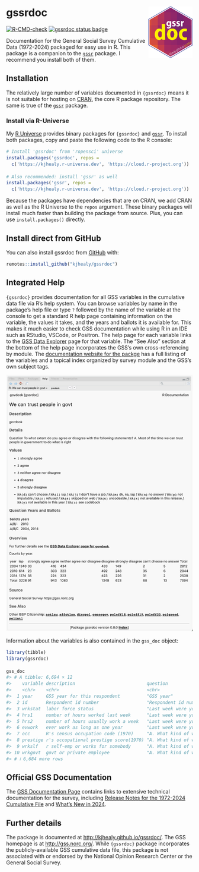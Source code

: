 
<!-- README.md is generated from README.Rmd. Please edit that file -->

# gssrdoc <img src="man/figures/gssrdoc.png" align="right" width="120" />

<!-- badges: start -->

[![R-CMD-check](https://github.com/kjhealy/gssrdoc/actions/workflows/R-CMD-check.yaml/badge.svg)](https://github.com/kjhealy/gssrdoc/actions/workflows/R-CMD-check.yaml)
[![gssrdoc status
badge](https://kjhealy.r-universe.dev/badges/gssrdoc)](https://kjhealy.r-universe.dev/gssrdoc)
<!-- badges: end -->

Documentation for the General Social Survey Cumulative Data (1972-2024)
packaged for easy use in R. This package is a companion to the
[`gssr`](https://kjhealy.github.io/gssr) package. I recommend you
install both of them.

## Installation

The relatively large number of variables documented in `{gssrdoc}` means
it is not suitable for hosting on [CRAN](https://cran.r-project.org/),
the core R package repository. The same is true of the
[`gssr`](https://kjhealy.github.io/gssr) package.

### Install via R-Universe

My [R Universe](https://kjhealy.r-universe.dev/) provides binary
packages for `{gssrdoc}` and [`gssr`](https://kjhealy.github.io/gssr).
To install both packages, copy and paste the following code to the R
console:

``` r
# Install 'gssrdoc' from 'ropensci' universe
install.packages('gssrdoc', repos =
  c('https://kjhealy.r-universe.dev', 'https://cloud.r-project.org'))

# Also recommended: install 'gssr' as well
install.packages('gssr', repos =
  c('https://kjhealy.r-universe.dev', 'https://cloud.r-project.org'))
```

Because the packages have dependencies that are on CRAN, we add CRAN as
well as the R Universe to the `repos` argument. These binary packages
will install much faster than building the package from source. Plus,
you can use `install.packages()` directly.

## Install direct from GitHub

You can also install gssrdoc from
[GitHub](https://github.com/kjhealy/gssrdoc) with:

``` r
remotes::install_github("kjhealy/gssrdoc")
```

## Integrated Help

`{gssrdoc}` provides documentation for all GSS variables in the
cumulative data file via R’s help system. You can browse variables by
name in the package’s help file or type `?` followed by the name of the
variable at the console to get a standard R help page containing
information on the variable, the values it takes, and the years and
ballots it is available for. This makes it much easier to check GSS
documentation while using R in an IDE such as RStudio, VSCode, or
Positron. The help page for each variable links to the [GSS Data
Explorer](https://gssdataexplorer.norc.org) page for that variable. The
“See Also” section at the bottom of the help page incorporates the GSS’s
own cross-referencing by module. The [documentation website for the
packge](https://kjhealy.github.io/gssrdoc) has a full listing of the
variables and a topical index organized by survey module and the GSS’s
own subject tags.

<img src="man/figures/readme_sshot.png" alt="Example help page" />

Information about the variables is also contained in the `gss_doc`
object:

``` r
library(tibble)
library(gssrdoc)

gss_doc
#> # A tibble: 6,694 × 12
#>    variable description                           question                   norc_id norc_url var_yrtab yrballot_df module_df subject_df value_labels var_type var_na_codes
#>    <chr>    <chr>                                 <chr>                        <int> <chr>    <list>    <list>      <list>    <list>     <chr>        <chr>    <chr>       
#>  1 year     GSS year for this respondent          "GSS year"                       1 https:/… <chr [1]> <tibble>    <tibble>  <tibble>   "[NA(d)] do… numeric  .d,.i,.j,.m…
#>  2 id       Respondent id number                  "Respondent id number"           2 https:/… <chr [1]> <tibble>    <tibble>  <tibble>   ""           <NA>     <NA>        
#>  3 wrkstat  labor force status                    "Last week were you worki…       3 https:/… <tibble>  <tibble>    <tibble>  <tibble>   "[1] workin… numeric  .d,.i,.j,.m…
#>  4 hrs1     number of hours worked last week      "Last week were you worki…       4 https:/… <chr [1]> <tibble>    <tibble>  <tibble>   "[89] 89+ h… numeric  .d,.i,.j,.m…
#>  5 hrs2     number of hours usually work a week   "Last week were you worki…       5 https:/… <tibble>  <tibble>    <tibble>  <tibble>   "[89] 89+ h… numeric  .d,.i,.j,.m…
#>  6 evwork   ever work as long as one year         "Last week were you worki…       6 https:/… <tibble>  <tibble>    <tibble>  <tibble>   "[1] yes / … numeric  .d,.i,.j,.m…
#>  7 occ      R's census occupation code (1970)     "A. What kind of work do …       7 https:/… <chr [1]> <tibble>    <tibble>  <tibble>   "[NA(d)] do… numeric  .d,.i,.j,.m…
#>  8 prestige r's occupational prestige score(1970) "A. What kind of work do …       8 https:/… <tibble>  <tibble>    <tibble>  <tibble>   "[NA(d)] do… numeric  .d,.i,.j,.m…
#>  9 wrkslf   r self-emp or works for somebody      "A. What kind of work do …       9 https:/… <tibble>  <tibble>    <tibble>  <tibble>   "[1] self-e… numeric  .d,.i,.j,.m…
#> 10 wrkgovt  govt or private employee              "A. What kind of work do …      10 https:/… <tibble>  <tibble>    <tibble>  <tibble>   "[1] govern… numeric  .d,.i,.j,.m…
#> # ℹ 6,684 more rows
```

## Official GSS Documentation

The [GSS Documentation
Page](https://gss.norc.org/us/en/gss/get-documentation.html) contains
links to extensive technical documentation for the survey, including
[Release Notes for the 1972-2024 Cumulative
File](https://gss.norc.org/content/dam/gss/get-documentation/pdf/other/Release%20Notes%207224.pdf)
and [What’s New in
2024](https://gss.norc.org/content/dam/gss/get-documentation/pdf/other/GSS%202024%20-%20Whats%20New.pdf).

## Further details

The package is documented at <http://kjhealy.github.io/gssrdoc/>. The
GSS homepage is at <http://gss.norc.org/>. While `{gssrdoc}` package
incorporates the publicly-available GSS cumulative data file, this
package is not associated with or endorsed by the National Opinion
Research Center or the General Social Survey.
